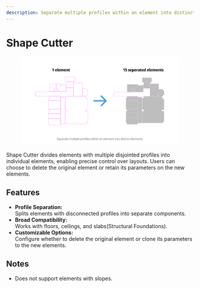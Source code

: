 ```yaml
---
description: Separate multiple profiles within an element into distinct elements.
---
```


# Shape Cutter

<figure><img src="../.gitbook/assets/image (40).png" alt=""><figcaption></figcaption></figure>

Shape Cutter divides elements with multiple disjointed profiles into individual elements, enabling precise control over layouts. Users can choose to delete the original element or retain its parameters on the new elements.

## Features

* **Profile Separation:**\
  Splits elements with disconnected profiles into separate components.
* **Broad Compatibility:**\
  Works with floors, ceilings, and slabs(Structural Foundations).
* **Customizable Options:**\
  Configure whether to delete the original element or clone its parameters to the new elements.

## Notes

* Does not support elements with slopes.
